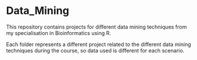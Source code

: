 # Data_Mining
This repository contains projects for different data mining techniques from my specialisation in Bioinformatics using R.

Each folder represents a different project related to the different data mining techniques during the course, so data used is different for each scenario.

